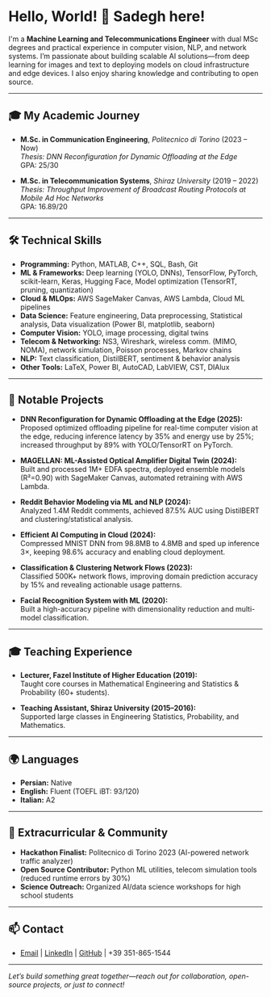 # Hello, World! 👋 Sadegh here!

I'm a **Machine Learning and Telecommunications Engineer** with dual MSc degrees and practical experience in computer vision, NLP, and network systems. I’m passionate about building scalable AI solutions—from deep learning for images and text to deploying models on cloud infrastructure and edge devices. I also enjoy sharing knowledge and contributing to open source.

---

## 🎓 My Academic Journey

- **M.Sc. in Communication Engineering**, *Politecnico di Torino* (2023 – Now)  
  *Thesis: DNN Reconfiguration for Dynamic Offloading at the Edge*  
  GPA: 25/30

- **M.Sc. in Telecommunication Systems**, *Shiraz University* (2019 – 2022)  
  *Thesis: Throughput Improvement of Broadcast Routing Protocols at Mobile Ad Hoc Networks*  
  GPA: 16.89/20


---

## 🛠️ Technical Skills

- **Programming:** Python, MATLAB, C++, SQL, Bash, Git
- **ML & Frameworks:** Deep learning (YOLO, DNNs), TensorFlow, PyTorch, scikit-learn, Keras, Hugging Face, Model optimization (TensorRT, pruning, quantization)
- **Cloud & MLOps:** AWS SageMaker Canvas, AWS Lambda, Cloud ML pipelines
- **Data Science:** Feature engineering, Data preprocessing, Statistical analysis, Data visualization (Power BI, matplotlib, seaborn)
- **Computer Vision:** YOLO, image processing, digital twins
- **Telecom & Networking:** NS3, Wireshark, wireless comm. (MIMO, NOMA), network simulation, Poisson processes, Markov chains
- **NLP:** Text classification, DistilBERT, sentiment & behavior analysis
- **Other Tools:** LaTeX, Power BI, AutoCAD, LabVIEW, CST, DIAlux

---

## 🚀 Notable Projects

- **DNN Reconfiguration for Dynamic Offloading at the Edge (2025):**  
  Proposed optimized offloading pipeline for real-time computer vision at the edge, reducing inference latency by 35% and energy use by 25%; increased throughput by 89% with YOLO/TensorRT on PyTorch.

- **MAGELLAN: ML-Assisted Optical Amplifier Digital Twin (2024):**  
  Built and processed 1M+ EDFA spectra, deployed ensemble models (R²=0.90) with SageMaker Canvas, automated retraining with AWS Lambda.

- **Reddit Behavior Modeling via ML and NLP (2024):**  
  Analyzed 1.4M Reddit comments, achieved 87.5% AUC using DistilBERT and clustering/statistical analysis.

- **Efficient AI Computing in Cloud (2024):**  
  Compressed MNIST DNN from 98.8MB to 4.8MB and sped up inference 3×, keeping 98.6% accuracy and enabling cloud deployment.

- **Classification & Clustering Network Flows (2023):**  
  Classified 500K+ network flows, improving domain prediction accuracy by 15% and revealing actionable usage patterns.

- **Facial Recognition System with ML (2020):**  
  Built a high-accuracy pipeline with dimensionality reduction and multi-model classification.

---

## 🎓 Teaching Experience

- **Lecturer, Fazel Institute of Higher Education (2019):**  
  Taught core courses in Mathematical Engineering and Statistics & Probability (60+ students).

- **Teaching Assistant, Shiraz University (2015–2016):**  
  Supported large classes in Engineering Statistics, Probability, and Mathematics.

---

## 🌍 Languages

- **Persian:** Native
- **English:** Fluent (TOEFL iBT: 93/120)
- **Italian:** A2

---

## 🌱 Extracurricular & Community

- **Hackathon Finalist:** Politecnico di Torino 2023 (AI-powered network traffic analyzer)
- **Open Source Contributor:** Python ML utilities, telecom simulation tools (reduced runtime errors by 30%)
- **Science Outreach:** Organized AI/data science workshops for high school students

---

## 📫 Contact

- [Email](mailto:sadegh.jamishi@gmail.com) | [LinkedIn](https://www.linkedin.com/in/sadegh-jamishi) | [GitHub](https://github.com/itwsadegh) | +39 351-865-1544

---

*Let’s build something great together—reach out for collaboration, open-source projects, or just to connect!*

